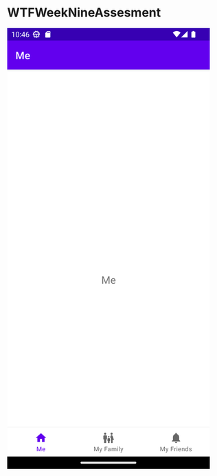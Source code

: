 # WTFWeekNineAssesment

![Screens](https://github.com/maqamylee0/WTFWeekNineAssesment/blob/master/bottom_navigation.png)
